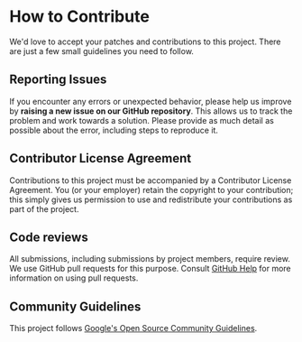 # How to Contribute

We'd love to accept your patches and contributions to this project. There are
just a few small guidelines you need to follow.

## Reporting Issues

If you encounter any errors or unexpected behavior, please help us improve by 
**raising a new issue on our GitHub repository**. This allows us to track the 
problem and work towards a solution. Please provide as much detail as possible 
about the error, including steps to reproduce it.

## Contributor License Agreement

Contributions to this project must be accompanied by a Contributor License
Agreement. You (or your employer) retain the copyright to your contribution;
this simply gives us permission to use and redistribute your contributions as
part of the project.

## Code reviews

All submissions, including submissions by project members, require review. We
use GitHub pull requests for this purpose. Consult
[GitHub Help](https://help.github.com/articles/about-pull-requests/) for more
information on using pull requests.

## Community Guidelines

This project follows [Google's Open Source Community
Guidelines](https://opensource.google.com/conduct/).
